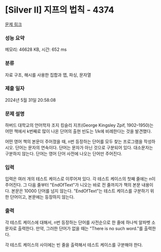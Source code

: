 # [Silver II] 지프의 법칙 - 4374 

[문제 링크](https://www.acmicpc.net/problem/4374) 

### 성능 요약

메모리: 46628 KB, 시간: 652 ms

### 분류

자료 구조, 해시를 사용한 집합과 맵, 파싱, 문자열

### 제출 일자

2024년 5월 31일 20:58:08

### 문제 설명

<p>
	하버드 대학교의 언어학자 조지 킹슬리 지프(George Kingsley Zpif, 1902–1950)는 어떤 책에서 k번째로 많이 나온 단어의 출현 빈도는 1/k에 비례한다는 것을 발견했다.</p>

<p>
	어떤 영어 책의 본문이 주어졌을 때, n번 등장하는 단어를 모두 찾는 프로그램을 작성하시오. 단어는 문자의 연속이다. 단어는 문자가 아닌 것으로 구분되어 있다. 대소문자는 구분하지 않는다. 단어는 영어 단어 사전에 나오는 단어만 주어진다.</p>

### 입력 

 <p>
	입력은 여러 개의 테스트 케이스로 이루어져 있다. 각 테스트 케이스의 첫째 줄에는 n이 주어진다. 그 다음 줄부터 "EndOfText"가 니오는 바로 전 줄까지가 책의 본문 내용이다. 본문은 10000 단어를 넘지 않는다. "EndOfText"는 테스트 케이스를 구분하기 위한 단어이고, 본문에는 등장하지 않는다.</p>

### 출력 

 <p>
	각 테스트 케이스에 대해서, n번 등장하는 단어를 사전순으로 한 줄에 하나씩 알파벳 소문자로 출력한다. 만약, 그러한 단어가 없을 때는 "There is no such word."를 출력한다.</p>

<p>
	각 테스트 케이스의 사이에는 빈 줄을 출력해서 테스트 케이스를 구분해야 한다.</p>

